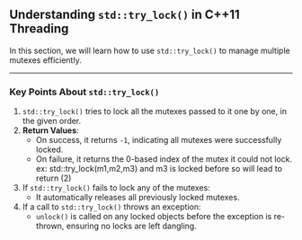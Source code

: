 ## Understanding `std::try_lock()` in C++11 Threading

In this section, we will learn how to use `std::try_lock()` to manage multiple mutexes efficiently.

---

### Key Points About `std::try_lock()`

1. `std::try_lock()` tries to lock all the mutexes passed to it one by one, in the given order.
2. **Return Values**:
   - On success, it returns `-1`, indicating all mutexes were successfully locked.
   - On failure, it returns the 0-based index of the mutex it could not lock.
        ex: std::try_lock(m1,m2,m3) and m3 is locked before so will lead to return (2)
3. If `std::try_lock()` fails to lock any of the mutexes:
   - It automatically releases all previously locked mutexes.
4. If a call to `std::try_lock()` throws an exception:
   - `unlock()` is called on any locked objects before the exception is re-thrown, ensuring no locks are left dangling.
